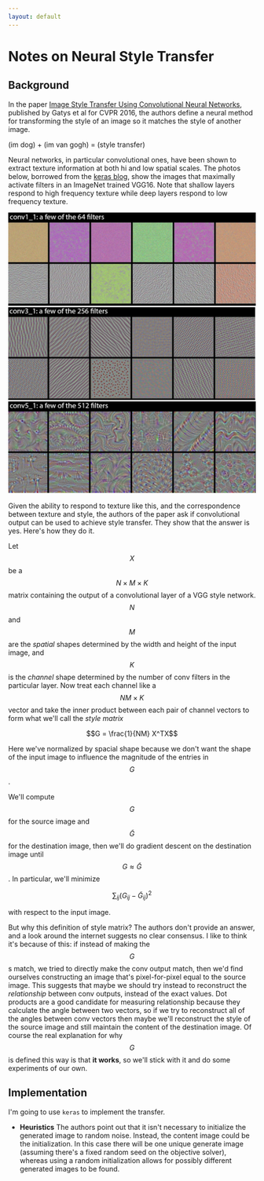 ```yaml
---
layout: default
---
```


# Notes on Neural Style Transfer

## Background
In the paper [Image Style Transfer Using Convolutional Neural Networks](https://www.cv-foundation.org/openaccess/content_cvpr_2016/papers/Gatys_Image_Style_Transfer_CVPR_2016_paper.pdf), published by Gatys et al for CVPR 2016, the authors define a neural method for transforming the style of an image so it matches the style of another image.

(im dog) + (im van gogh) = (style transfer)

Neural networks, in particular convolutional ones, have been shown to extract texture information at both hi and low spatial scales.  The photos below, borrowed from the [keras blog](https://blog.keras.io/category/demo.html), show the images that maximally activate filters in an ImageNet trained VGG16.  Note that shallow layers respond to high frequency texture while deep layers respond to low frequency texture.

![im](neural-style-transfer/keras1.png)
![im](neural-style-transfer/keras2.png)
![im](neural-style-transfer/keras3.png)

Given the ability to respond to texture like this, and the correspondence between texture and style, the authors of the paper ask if convolutional output can be used to achieve style transfer. They show that the answer is yes. Here's how they do it.

Let $$X$$ be a $$N \times M \times K$$ matrix containing the output of a convolutional layer of a VGG style network.  $$N$$ and $$M$$ are the _spatial_ shapes determined by the width and height of the input image, and $$K$$ is the _channel_ shape determined by the number of conv filters in the particular layer.  Now treat each channel like a $$NM \times K$$ vector and take the inner product between each pair of channel vectors to form what we'll call the _style matrix_

$$G = \frac{1}{NM} X^TX$$

Here we've normalized by spacial shape because we don't want the shape of the input image to influence the magnitude of the entries in $$G$$.

We'll compute $$G$$ for the source image and $$\tilde{G}$$ for the destination image, then we'll do gradient descent on the destination image until $$G \approx \tilde{G}$$.  In particular, we'll minimize

$$\sum_{ij}{(G_{ij} - \tilde{G}_{ij})^2}$$

with respect to the input image.

But why this definition of style matrix?  The authors don't provide an answer, and a look around the internet suggests no clear consensus.  I like to think it's because of this: if instead of making the $$G$$s match, we tried to directly make the conv output match, then we'd find ourselves constructing an image that's pixel-for-pixel equal to the source image.  This suggests that maybe we should try instead to reconstruct the _relationship_ between conv outputs, instead of the exact values.  Dot products are a good candidate for measuring relationship because they calculate the angle between two vectors, so if we try to reconstruct all of the angles between conv vectors then maybe we'll reconstruct the style of the source image and still maintain the content of the destination image.  Of course the real explanation for why $$G$$ is defined this way is that __it works__, so we'll stick with it and do some experiments of our own.

## Implementation

I'm going to use `keras` to implement the transfer.


- __Heuristics__ The authors point out that it isn't necessary to initialize the generated image to random noise.  Instead, the content image could be the initialization.  In this case there will be one unique generate image (assuming there's a fixed random seed on the objective solver), whereas using a random initialization allows for possibly different generated images to be found.
